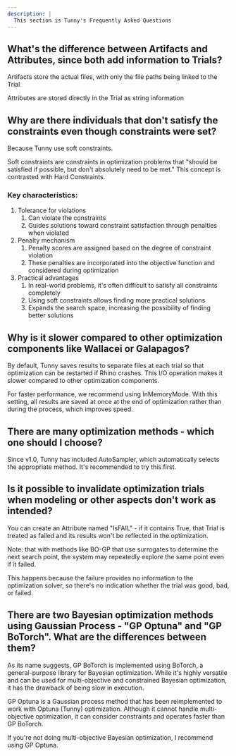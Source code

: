 ```yaml
---
description: |
  This section is Tunny's Frequently Asked Questions
---
```


## What's the difference between Artifacts and Attributes, since both add information to Trials?

Artifacts store the actual files, with only the file paths being linked to the Trial

Attributes are stored directly in the Trial as string information

## Why are there individuals that don't satisfy the constraints even though constraints were set?

Because Tunny use soft constraints.

Soft constraints are constraints in optimization problems that
"should be satisfied if possible, but don't absolutely need to be met."
This concept is contrasted with Hard Constraints.

### Key characteristics:

1. Tolerance for violations
   1. Can violate the constraints
   2. Guides solutions toward constraint satisfaction through penalties when violated
2. Penalty mechanism
   1. Penalty scores are assigned based on the degree of constraint violation
   2. These penalties are incorporated into the objective function and considered during optimization
3. Practical advantages
   1. In real-world problems, it's often difficult to satisfy all constraints completely
   2. Using soft constraints allows finding more practical solutions
   3. Expands the search space, increasing the possibility of finding better solutions

## Why is it slower compared to other optimization components like Wallacei or Galapagos?

By default, Tunny saves results to separate files at each trial so that optimization can be restarted if Rhino crashes. This I/O operation makes it slower compared to other optimization components.

For faster performance, we recommend using InMemoryMode. With this setting, all results are saved at once at the end of optimization rather than during the process, which improves speed.

## There are many optimization methods - which one should I choose?

Since v1.0, Tunny has included AutoSampler, which automatically selects the appropriate method. It's recommended to try this first.

## Is it possible to invalidate optimization trials when modeling or other aspects don't work as intended?

You can create an Attribute named "IsFAIL" - if it contains True, that Trial is treated as failed and its results won't be reflected in the optimization.

Note: that with methods like BO-GP that use surrogates to determine the next search point, the system may repeatedly explore the same point even if it failed.

This happens because the failure provides no information to the optimization solver, so there's no indication whether the trial was good, bad, or failed.

## There are two Bayesian optimization methods using Gaussian Process - "GP Optuna" and "GP BoTorch". What are the differences between them?

As its name suggests, GP BoTorch is implemented using BoTorch, a general-purpose library for Bayesian optimization.
While it's highly versatile and can be used for multi-objective and constrained Bayesian optimization,
it has the drawback of being slow in execution.

GP Optuna is a Gaussian process method that has been reimplemented to work with Optuna (Tunny) optimization.
Although it cannot handle multi-objective optimization, it can consider constraints and operates faster than GP BoTorch.

If you're not doing multi-objective Bayesian optimization, I recommend using GP Optuna.
